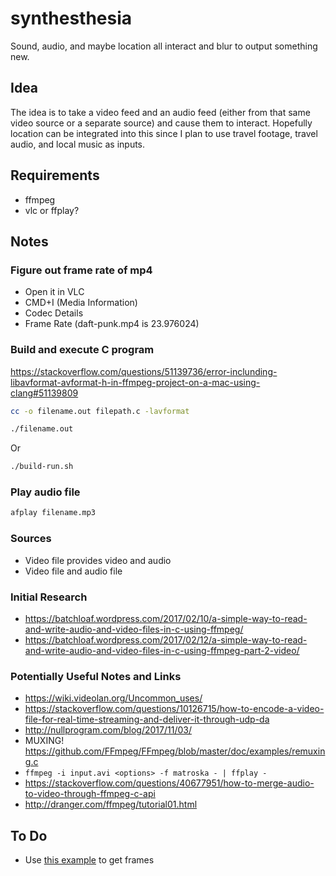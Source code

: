# synthesthesia

Sound, audio, and maybe location all interact and blur to output something new.

## Idea

The idea is to take a video feed and an audio feed (either from that same video source or a separate source) and cause them to interact. Hopefully location can be integrated into this since I plan to use travel footage, travel audio, and local music as inputs.

## Requirements

- ffmpeg
- vlc or ffplay?

## Notes

### Figure out frame rate of mp4

- Open it in VLC
- CMD+I (Media Information)
- Codec Details
- Frame Rate (daft-punk.mp4 is 23.976024)

### Build and execute C program

https://stackoverflow.com/questions/51139736/error-inclunding-libavformat-avformat-h-in-ffmpeg-project-on-a-mac-using-clang#51139809

```bash
cc -o filename.out filepath.c -lavformat
```

```bash
./filename.out
```

Or

```bash
./build-run.sh
```

### Play audio file

```bash
afplay filename.mp3
```

### Sources

- Video file provides video and audio
- Video file and audio file

### Initial Research

- https://batchloaf.wordpress.com/2017/02/10/a-simple-way-to-read-and-write-audio-and-video-files-in-c-using-ffmpeg/
- https://batchloaf.wordpress.com/2017/02/12/a-simple-way-to-read-and-write-audio-and-video-files-in-c-using-ffmpeg-part-2-video/

### Potentially Useful Notes and Links

- https://wiki.videolan.org/Uncommon_uses/
- https://stackoverflow.com/questions/10126715/how-to-encode-a-video-file-for-real-time-streaming-and-deliver-it-through-udp-da
- http://nullprogram.com/blog/2017/11/03/
- MUXING! https://github.com/FFmpeg/FFmpeg/blob/master/doc/examples/remuxing.c
- `ffmpeg -i input.avi <options> -f matroska - | ffplay -`
- https://stackoverflow.com/questions/40677951/how-to-merge-audio-to-video-through-ffmpeg-c-api
- http://dranger.com/ffmpeg/tutorial01.html

## To Do

- Use [this example](https://github.com/FFmpeg/FFmpeg/blob/master/doc/examples/decode_video.c#L158-L173) to get frames
